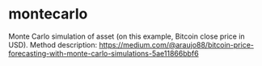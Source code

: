 # montecarlo

Monte Carlo simulation of asset (on this example, Bitcoin close price in USD).
Method description: https://medium.com/@araujo88/bitcoin-price-forecasting-with-monte-carlo-simulations-5ae11866bbf6

